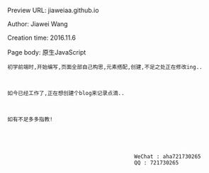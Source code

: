   Preview URL:	 jiaweiaa.github.io

  Author: 		 Jiawei Wang

  Creation time:  2016.11.6

  Page body: 	 原生JavaScript

	

	初学前端时,开始编写,页面全部自己构思,元素搭配,创建,不足之处正在修改ing..



	如今已经工作了,正在想创建个blog来记录点滴..

	

	如有不足多多指教!





											WeChat : aha721730265
											QQ : 721730265
